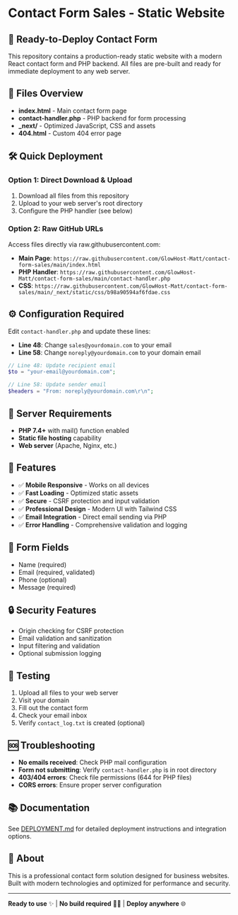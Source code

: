 # Contact Form Sales - Static Website

## 🚀 Ready-to-Deploy Contact Form

This repository contains a production-ready static website with a modern React contact form and PHP backend. All files are pre-built and ready for immediate deployment to any web server.

## 📁 Files Overview

- **index.html** - Main contact form page
- **contact-handler.php** - PHP backend for form processing
- **_next/** - Optimized JavaScript, CSS and assets
- **404.html** - Custom 404 error page

## 🛠️ Quick Deployment

### Option 1: Direct Download & Upload
1. Download all files from this repository
2. Upload to your web server's root directory
3. Configure the PHP handler (see below)

### Option 2: Raw GitHub URLs
Access files directly via raw.githubusercontent.com:
- **Main Page**: `https://raw.githubusercontent.com/GlowHost-Matt/contact-form-sales/main/index.html`
- **PHP Handler**: `https://raw.githubusercontent.com/GlowHost-Matt/contact-form-sales/main/contact-handler.php`
- **CSS**: `https://raw.githubusercontent.com/GlowHost-Matt/contact-form-sales/main/_next/static/css/b98a90594af6fdae.css`

## ⚙️ Configuration Required

Edit `contact-handler.php` and update these lines:
- **Line 48**: Change `sales@yourdomain.com` to your email
- **Line 58**: Change `noreply@yourdomain.com` to your domain email

```php
// Line 48: Update recipient email
$to = "your-email@yourdomain.com";

// Line 58: Update sender email  
$headers = "From: noreply@yourdomain.com\r\n";
```

## 🔧 Server Requirements

- **PHP 7.4+** with mail() function enabled
- **Static file hosting** capability
- **Web server** (Apache, Nginx, etc.)

## 🎯 Features

- ✅ **Mobile Responsive** - Works on all devices
- ✅ **Fast Loading** - Optimized static assets
- ✅ **Secure** - CSRF protection and input validation
- ✅ **Professional Design** - Modern UI with Tailwind CSS
- ✅ **Email Integration** - Direct email sending via PHP
- ✅ **Error Handling** - Comprehensive validation and logging

## 📧 Form Fields

- Name (required)
- Email (required, validated)
- Phone (optional)
- Message (required)

## 🔒 Security Features

- Origin checking for CSRF protection
- Email validation and sanitization
- Input filtering and validation
- Optional submission logging

## 📝 Testing

1. Upload all files to your web server
2. Visit your domain
3. Fill out the contact form
4. Check your email inbox
5. Verify `contact_log.txt` is created (optional)

## 🆘 Troubleshooting

- **No emails received**: Check PHP mail configuration
- **Form not submitting**: Verify `contact-handler.php` is in root directory
- **403/404 errors**: Check file permissions (644 for PHP files)
- **CORS errors**: Ensure proper server configuration

## 📚 Documentation

See [DEPLOYMENT.md](DEPLOYMENT.md) for detailed deployment instructions and integration options.

## 🏢 About

This is a professional contact form solution designed for business websites. Built with modern technologies and optimized for performance and security.

---

**Ready to use** ✨ | **No build required** 🚫🔨 | **Deploy anywhere** 🌐